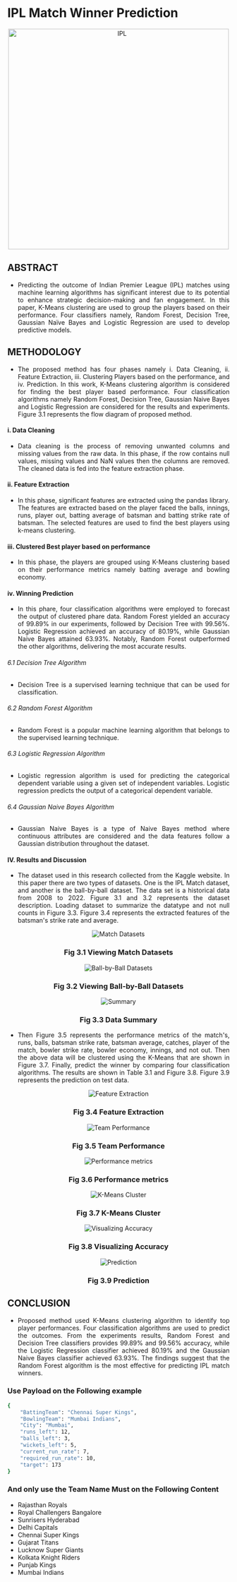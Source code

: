 # IPL Match Winner Prediction 
<div align="center">
    <img align="center" alt="IPL"  width="full" height="500" src="https://static.toiimg.com/thumb/msid-108684102,width-1280,height-720,imgsize-194624,resizemode-6,overlay-toi_sw,pt-32,y_pad-40/photo.jpg">
</div>

## ABSTRACT
<ul>
    <li>
        <p align="justify">Predicting the outcome of Indian Premier League (IPL) matches using machine learning algorithms has significant interest due to its potential to enhance strategic decision-making and fan engagement. In this paper, K-Means clustering are used to group the players based on their performance. Four classifiers namely, Random Forest, Decision Tree, Gaussian Naïve Bayes and Logistic Regression are used to develop predictive models. </p>
    </li>
</ul>

## METHODOLOGY
<ul>
    <li>
        <p align="justify">The proposed method has four phases namely i. Data Cleaning, ii. Feature Extraction, iii. Clustering Players based on the performance, and iv. Prediction. In this work, K-Means clustering algorithm is considered for finding the best player based performance. Four classification algorithms namely Random Forest, Decision Tree, Gaussian Naive Bayes and Logistic Regression are considered for the results and experiments. Figure 3.1 represents the flow diagram of proposed method.</p>
    </li>
</ul>

#### i. Data Cleaning
<ul>
    <li>
        <p align="justify">Data cleaning is the process of removing unwanted columns and missing values from the raw data. In this phase, if the row contains null values, missing values and NaN values then the columns are removed. The cleaned data is fed into the feature extraction phase.</p>
    </li>
</ul>

#### ii. Feature Extraction
<ul>
    <li>
        <p align="justify">In this phase, significant features are extracted using the pandas library. The features are extracted based on the player faced the balls, innings, runs, player out, batting average of batsman and  batting strike rate of batsman. The selected features are used to find the best players using k-means clustering.</p>
    </li>
</ul>

#### iii. Clustered Best player based on performance
<ul>
    <li>
<p align="justify">In this phase, the players are grouped using K-Means clustering based on their performance metrics namely batting average and bowling economy.</p>
    </li>
</ul>   

#### iv. Winning Prediction
<ul>
    <li>
        <p align="justify">In this phare, four classification algorithms were employed to forecast the output of clustered phare data. Random Forest yielded an accuracy of 99.89% in our experiments, followed by Decision Tree with 99.56%. Logistic Regression achieved an accuracy of 80.19%, while Gaussian Naive Bayes attained 63.93%. Notably, Random Forest outperformed the other algorithms, delivering the most accurate results.</p>
    </li>
</ul>

###### 6.1 Decision Tree Algorithm
<ul>
    <li>
        <p align="justify">Decision Tree is a supervised learning technique that can be used for classification.</p>
    </li>
</ul>

###### 6.2 Random Forest Algorithm
<ul>
    <li>
        <p align="justify">Random Forest is a popular machine learning algorithm that belongs to the supervised learning technique. </p>
    </li>
</ul>

###### 6.3 Logistic Regression Algorithm
<ul>
    <li>
        <p align="justify">Logistic regression algorithm is used for predicting the categorical dependent variable using a given set of independent variables. Logistic regression predicts the output of a categorical dependent variable. </p>
    </li>
</ul>


###### 6.4 Gaussian Naive Bayes Algorithm
<ul>
    <li>
        <p align="justify">Gaussian Naive Bayes is a type of Naive Bayes method where continuous attributes are considered and the data features follow a Gaussian distribution throughout the dataset. </p>
    </li>
</ul>

#### IV. Results and Discussion
<ul>
    <li>
        <p align="justify">The dataset used in this research collected from the Kaggle website. In this paper there are two types of datasets. One is the IPL Match dataset, and another is the ball-by-ball dataset. The data set is a historical data from 2008 to 2022. Figure 3.1 and 3.2 represents the dataset description. Loading dataset to summarize the datatype and not null counts in Figure 3.3. 
Figure 3.4 represents the extracted features of the batsman's strike rate and average. 
</p>
    </li>
</ul>

<div align="center">
    <img align="center" alt="Match Datasets"  width="full" height="full" src="https://github.com/user-attachments/assets/6e6a41db-cbd3-4706-b8e9-c2b36f024a78">
    <h3>Fig 3.1 Viewing Match Datasets</h3>
</div>
<div align="center">
    <img align="center" alt="Ball-by-Ball Datasets"  width="full" height="full" src="https://github.com/user-attachments/assets/212bdfa7-77cb-425e-97c9-d45cbf778048">
    <h3>Fig 3.2 Viewing Ball-by-Ball Datasets</h3>
</div>
<div align="center">
    <img align="center" alt="Summary"  width="full" height="full" src="https://github.com/user-attachments/assets/313a17c5-ff6a-4bc4-854c-88ebbf128280">
    <h3>Fig 3.3 Data Summary</h3>
</div>
<ul>
    <li>
        <p align="justify">Then Figure 3.5 represents the performance metrics of the match's, runs, balls, batsman strike rate, batsman average, catches, player of the match, bowler strike rate, bowler economy, innings, and not out. Then the above data will be clustered using the K-Means that are shown in Figure 3.7. Finally, predict the winner by comparing four classification algorithms. The results are shown in Table 3.1 and Figure 3.8. Figure 3.9 represents the prediction on test data.</p>
    </li>
</ul>
<div align="center">
    <img align="center" alt="Feature Extraction"  width="full" height="full" src="https://github.com/user-attachments/assets/f61e7858-97e9-4204-84f3-e8c5fc88a740">
    <h3>Fig 3.4 Feature Extraction</h3>
</div>
<div align="center">
    <img align="center" alt="Team Performance"  width="full" height="full" src="https://github.com/user-attachments/assets/6cbd3ff9-587a-4804-8c75-c0a5c322ea6e">
    <h3>Fig 3.5 Team Performance</h3>
</div>
<div align="center">
    <img align="center" alt="Performance metrics"  width="full" height="full" src="https://github.com/user-attachments/assets/af701fe1-2f16-4721-8ad5-ed673717fce2">
    <h3>Fig 3.6 Performance metrics</h3>
</div>
<div align="center">
    <img align="center" alt="K-Means Cluster"  width="full" height="full" src="https://github.com/user-attachments/assets/27ca02a3-2bd6-4ff9-9d4e-de94671a311c">
    <h3>Fig 3.7 K-Means Cluster</h3>
</div>
<div align="center">
    <img align="center" alt="Visualizing Accuracy"  width="full" height="full" src="https://github.com/user-attachments/assets/733a1a16-b205-4429-96a9-97cd84609b84">
    <h3>Fig 3.8 Visualizing Accuracy</h3>
</div>
<div align="center">
    <img align="center" alt="Prediction"  width="full" height="full" src="https://github.com/user-attachments/assets/941b6ea5-a073-4622-80d6-090e2974ee8a">
    <h3>Fig 3.9 Prediction</h3>
</div>

## CONCLUSION
<ul>
    <li>
        <p align="justify">Proposed method used K-Means clustering algorithm to identify top player performances. Four classification algorithms are used to predict the outcomes. From the experiments results, Random Forest and Decision Tree classifiers provides 99.89% and 99.56% accuracy, while the Logistic Regression classifier achieved 80.19% and the Gaussian Naive Bayes classifier achieved 63.93%. The findings suggest that the Random Forest algorithm is the most effective for predicting IPL match winners.</p>
    </li>
</ul>

### Use Payload on the Following example

```bash
{
    "BattingTeam": "Chennai Super Kings",
    "BowlingTeam": "Mumbai Indians",
    "City": "Mumbai",
    "runs_left": 12,
    "balls_left": 3,
    "wickets_left": 5,
    "current_run_rate": 7,
    "required_run_rate": 10,
    "target": 173
}
```


### And only use the Team Name Must on the Following Content
<div>
    <ul>
        <li>Rajasthan Royals</li>
        <li>Royal Challengers Bangalore</li>
        <li>Sunrisers Hyderabad</li>
        <li>Delhi Capitals</li>
        <li>Chennai Super Kings</li>
        <li>Gujarat Titans</li>
        <li>Lucknow Super Giants</li>
        <li>Kolkata Knight Riders</li>
        <li>Punjab Kings</li>
        <li>Mumbai Indians</li>
    </ul>
</div>


